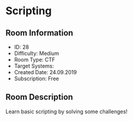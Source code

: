 ﻿# Scripting

## Room Information
- ID: 28
- Difficulty: Medium
- Room Type: CTF
- Target Systems: 
- Created Date: 24.09.2019
- Subscription: Free

## Room Description
Learn basic scripting by solving some challenges!
